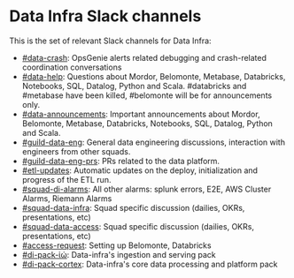 # Data Infra Slack channels

This is the set of relevant Slack channels for Data Infra:

- [#data-crash](https://nubank.slack.com/archives/CE98NE603/): OpsGenie alerts related debugging and crash-related coordination conversations
- [#data-help](https://nubank.slack.com/messages/C06F04CH1/): Questions about Mordor, Belomonte, Metabase, Databricks, Notebooks, SQL, Datalog, Python and Scala. #databricks and #metabase have been killed, #belomonte will be for announcements only.
- [#data-announcements](https://nubank.slack.com/messages/C20GTK220/): Important announcements about Mordor, Belomonte, Metabase, Databricks, Notebooks, SQL, Datalog, Python and Scala.
- [#guild-data-eng](https://nubank.slack.com/messages/C1SNEPL5P/): General data engineering discussions, interaction with engineers from other squads.
- [#guild-data-eng-prs](https://nubank.slack.com/archives/CENJ3SL1K/): PRs related to the data platform.
- [#etl-updates](https://nubank.slack.com/messages/CCYJHJHR9/): Automatic updates on the deploy, initialization and progress of the ETL run.
- [#squad-di-alarms](https://nubank.slack.com/messages/C51LWJ0SK/): All other alarms: splunk errors, E2E, AWS Cluster Alarms, Riemann Alarms
- [#squad-data-infra](https://nubank.slack.com/messages/C0XRWDYQ2/): Squad specific discussion (dailies, OKRs, presentations, etc)
- [#squad-data-access](https://nubank.slack.com/messages/C84FAS7L6/): Squad specific discussion (dailies, OKRs, presentations, etc)
- [#access-request](https://nubank.slack.com/messages/C0D3XC9Q8/): Setting up Belomonte, Databricks
- [#di-pack-ἰώ](https://nubank.slack.com/archives/CFGDGFU78/): Data-infra's ingestion and serving pack
- [#di-pack-cortex](https://nubank.slack.com/archives/CFDDE8GD7/): Data-infra's core data processing and platform pack
